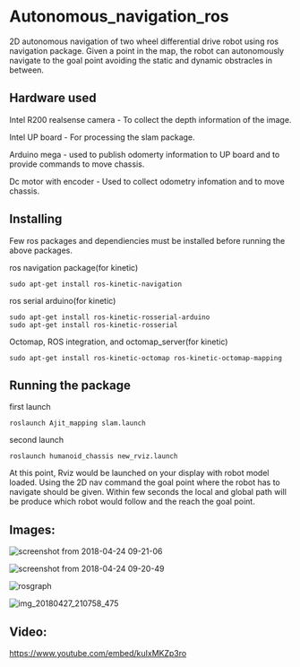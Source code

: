 # Autonomous_navigation_ros
2D autonomous navigation of two wheel differential drive robot using ros navigation package.
Given a point in the map, the robot can autonomously navigate to the goal point avoiding the static and dynamic obstracles in between.

## Hardware used
Intel R200 realsense camera - To collect the depth information of the image.

Intel UP board - For processing the slam package.

Arduino mega - used to publish odomerty information to UP board and to provide commands to move chassis.

Dc motor with encoder - Used to collect odometry infomation and to move chassis. 

## Installing
Few ros packages and dependiencies must be installed before running the above packages.

ros navigation package(for kinetic)
```
sudo apt-get install ros-kinetic-navigation
```

ros serial arduino(for kinetic)
```
sudo apt-get install ros-kinetic-rosserial-arduino
sudo apt-get install ros-kinetic-rosserial
```

Octomap, ROS integration, and octomap_server(for kinetic)
```
sudo apt-get install ros-kinetic-octomap ros-kinetic-octomap-mapping
```


## Running the package

first launch 
```
roslaunch Ajit_mapping slam.launch
```
second launch 
```
roslaunch humanoid_chassis new_rviz.launch
```

At this point, Rviz would be launched on your display with robot model loaded. Using the 2D nav command the goal point 
where the robot has to navigate should be given. Within few seconds the local and global path will be produce which robot 
would follow and the reach the goal point.

## Images: 
![screenshot from 2018-04-24 09-21-06](https://user-images.githubusercontent.com/21152256/39403443-033d025c-4b9a-11e8-8583-0e2be3dfcd1f.png)

![screenshot from 2018-04-24 09-20-49](https://user-images.githubusercontent.com/21152256/39403444-0bae8ab4-4b9a-11e8-8c42-588eec430b3f.png)

![rosgraph](https://user-images.githubusercontent.com/21152256/39403445-0ebfcee8-4b9a-11e8-927b-b8c08df71f89.png)

![img_20180427_210758_475](https://user-images.githubusercontent.com/21152256/39403447-15b2f93c-4b9a-11e8-9550-34e56bdd853a.jpg)

## Video:
https://www.youtube.com/embed/kuIxMKZp3ro


